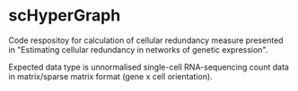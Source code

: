 # scHyperGraph


Code respositoy for calculation of cellular redundancy measure presented in "Estimating cellular redundancy in networks of genetic expression".

Expected data type is unnormalised single-cell RNA-sequencing count data in matrix/sparse matrix format (gene x cell orientation).
